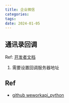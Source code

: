 ```yaml
---
title: 企业微信
categories: 
tags: 
date: 2024-01-05
---
```


## 通讯录回调

Ref: [开发者文档](https://developer.work.weixin.qq.com/document/path/90970)

1. 需要设置回调服务器地址

## Ref

- [github weworkapi_python](https://github.com/sbzhu/weworkapi_python/tree/master)
